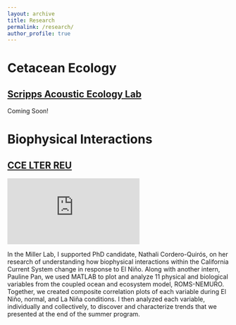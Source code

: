 ```yaml
---
layout: archive
title: Research
permalink: /research/
author_profile: true
---
```

# Cetacean Ecology
## [Scripps Acoustic Ecology Lab](https://sael.ucsd.edu)
Coming Soon!


# Biophysical Interactions
## [CCE LTER REU](https://cce.lternet.edu/education/opportunities/reu)

![Figure 1](https://lhbalitaan.github.io/files/CCELTER_Flyer.pdf)

In the Miller Lab, I supported PhD candidate, Nathali Cordero-Quirós, on her research of understanding how biophysical interactions within the California Current System change in response to El Niño. Along with another intern, Pauline Pan, we used MATLAB to plot and analyze 11 physical and biological variables from the coupled ocean and ecosystem model, ROMS-NEMURO. Together, we created composite correlation plots of each variable during El Niño, normal, and La Niña conditions. I then analyzed each variable, individually and collectively, to discover and characterize trends that we presented at the end of the summer program.
